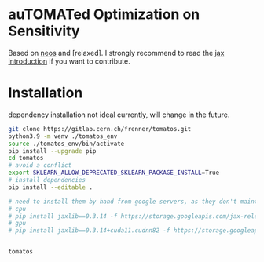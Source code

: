 # auTOMATed Optimization on Sensitivity
Based on [neos](https://github.com/gradhep/neos) and [relaxed]. I strongly recommend to read the [jax introduction](https://jax.readthedocs.io/en/latest/tutorials.html) if you want to contribute.

# Installation
dependency installation not ideal currently, will change in the future.
```bash
git clone https://gitlab.cern.ch/frenner/tomatos.git
python3.9 -m venv ./tomatos_env
source ./tomatos_env/bin/activate
pip install --upgrade pip
cd tomatos
# avoid a conflict
export SKLEARN_ALLOW_DEPRECATED_SKLEARN_PACKAGE_INSTALL=True 
# install dependencies
pip install --editable .

# need to install them by hand from google servers, as they don't maintain older versions on PyPI
# cpu
# pip install jaxlib==0.3.14 -f https://storage.googleapis.com/jax-releases/jax_releases.html
# gpu
# pip install jaxlib==0.3.14+cuda11.cudnn82 -f https://storage.googleapis.com/jax-releases/jax_cuda_releases.html


tomatos
```


